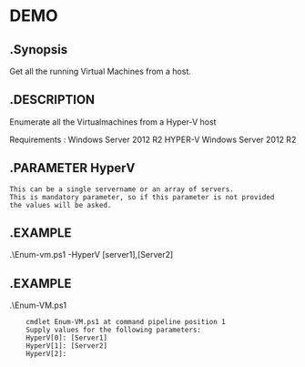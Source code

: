 DEMO
====
.Synopsis
-----
   Get all the running Virtual Machines from a host.

.DESCRIPTION
----
   Enumerate all the Virtualmachines from a Hyper-V host
   
   Requirements : 
   Windows Server 2012 R2 HYPER-V
   Windows Server 2012 R2

.PARAMETER HyperV
----
    This can be a single servername or an array of servers.
    This is mandatory parameter, so if this parameter is not provided
    the values will be asked.
.EXAMPLE
----
   .\Enum-vm.ps1 -HyperV [server1],[Server2]

.EXAMPLE
----
   .\Enum-VM.ps1

        cmdlet Enum-VM.ps1 at command pipeline position 1
        Supply values for the following parameters:
        HyperV[0]: [Server1]
        HyperV[1]: [Server2]
        HyperV[2]:
